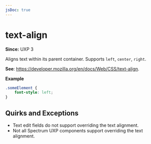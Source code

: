 ```yaml
---
jsDoc: true
---
```

# text-align

**Since:** UXP 3

Aligns text within its parent container. Supports `left`, `center`, `right`.

**See**: https://developer.mozilla.org/en/docs/Web/CSS/text-align.

**Example**

```css
.someElement {
    font-style: left;
}
```

## Quirks and Exceptions

* Text edit fields do not support overriding the text alignment.
* Not all Spectrum UXP components support overriding the text alignment.
